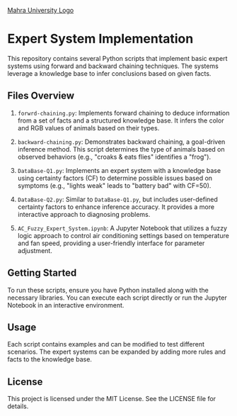 [Mahra University Logo](https://github.com/Mohammed-Almoalem/Expert-Systems/blob/main/logo-removebg-preview.png)

# Expert System Implementation

This repository contains several Python scripts that implement basic expert systems using forward and backward chaining techniques. The systems leverage a knowledge base to infer conclusions based on given facts.

## Files Overview

1. `forwrd-chaining.py`: Implements forward chaining to deduce information from a set of facts and a structured knowledge base. It infers the color and RGB values of animals based on their types.

2. `backward-chaining.py`: Demonstrates backward chaining, a goal-driven inference method. This script determines the type of animals based on observed behaviors (e.g., "croaks & eats flies" identifies a "frog").

3. `DataBase-Q1.py`: Implements an expert system with a knowledge base using certainty factors (CF) to determine possible issues based on symptoms (e.g., "lights weak" leads to "battery bad" with CF=50).

4. `DataBase-Q2.py`: Similar to `DataBase-Q1.py`, but includes user-defined certainty factors to enhance inference accuracy. It provides a more interactive approach to diagnosing problems.

5. `AC_Fuzzy_Expert_System.ipynb`: A Jupyter Notebook that utilizes a fuzzy logic approach to control air conditioning settings based on temperature and fan speed, providing a user-friendly interface for parameter adjustment.

## Getting Started

To run these scripts, ensure you have Python installed along with the necessary libraries. You can execute each script directly or run the Jupyter Notebook in an interactive environment.

## Usage

Each script contains examples and can be modified to test different scenarios. The expert systems can be expanded by adding more rules and facts to the knowledge base.

## License

This project is licensed under the MIT License. See the LICENSE file for details.
